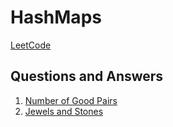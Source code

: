 # HashMaps
[LeetCode](https://leetcode.com/tag/hash-table/)

## Questions and Answers
1. [Number of Good Pairs](https://github.com/musakanneh/dsa-java/blob/main/src/Concepts/HashMaps/Easy/NumberIdenticalPairs.java)
2. [Jewels and Stones]()
